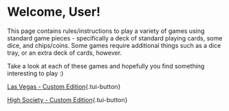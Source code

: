 # Welcome, User!

This page contains rules/instructions to play a variety of games using standard game pieces - specifically a deck of standard playing cards, some dice, and chips/coins. Some games require additional things such as a dice tray, or an extra deck of cards, however.

Take a look at each of these games and hopefully you find something interesting to play :)

[Las Vegas - Custom Edition](/games/las_vegas){.tui-button}

[High Society - Custom Edition](/games/high_society){.tui-button}

<!-- This page corresponds to the `/` route of your website. You can delete it or create another file in the `content/` directory.

Try to navigate to [/about](/about){.tui-button}. These 2 pages are rendered by the `pages/[...slug].vue` component.

---

Look at the [Content documentation](https://content.nuxtjs.org/){.tui-button} to learn more. -->
